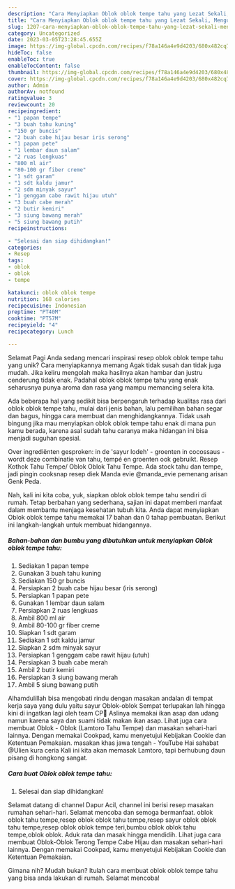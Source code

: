 ```yaml
---
description: "Cara Menyiapkan Oblok oblok tempe tahu yang Lezat Sekali, Mengugah Selera"
title: "Cara Menyiapkan Oblok oblok tempe tahu yang Lezat Sekali, Mengugah Selera"
slug: 1207-cara-menyiapkan-oblok-oblok-tempe-tahu-yang-lezat-sekali-mengugah-selera
category: Uncategorized
date: 2023-03-05T23:28:45.655Z
image: https://img-global.cpcdn.com/recipes/f78a146a4e9d4203/680x482cq70/oblok-oblok-tempe-tahu-foto-resep-utama.jpg
hideToc: false
enableToc: true
enableTocContent: false
thumbnail: https://img-global.cpcdn.com/recipes/f78a146a4e9d4203/680x482cq70/oblok-oblok-tempe-tahu-foto-resep-utama.jpg
cover: https://img-global.cpcdn.com/recipes/f78a146a4e9d4203/680x482cq70/oblok-oblok-tempe-tahu-foto-resep-utama.jpg
author: Admin
authorAv: notfound
ratingvalue: 3
reviewcount: 20
recipeingredient:
- "1 papan tempe"
- "3 buah tahu kuning"
- "150 gr buncis"
- "2 buah cabe hijau besar iris serong"
- "1 papan pete"
- "1 lembar daun salam"
- "2 ruas lengkuas"
- "800 ml air"
- "80-100 gr fiber creme"
- "1 sdt garam"
- "1 sdt kaldu jamur"
- "2 sdm minyak sayur"
- "1 genggam cabe rawit hijau utuh"
- "3 buah cabe merah"
- "2 butir kemiri"
- "3 siung bawang merah"
- "5 siung bawang putih"
recipeinstructions:

- "Selesai dan siap dihidangkan!"
categories:
- Resep
tags:
- oblok
- oblok
- tempe

katakunci: oblok oblok tempe 
nutrition: 168 calories
recipecuisine: Indonesian
preptime: "PT40M"
cooktime: "PT57M"
recipeyield: "4"
recipecategory: Lunch

---
```



Selamat Pagi Anda sedang mencari inspirasi resep oblok oblok tempe tahu yang unik? Cara menyiapkannya memang Agak tidak susah dan tidak juga mudah. Jika keliru mengolah maka hasilnya akan hambar dan justru cenderung tidak enak. Padahal oblok oblok tempe tahu yang enak seharusnya punya aroma dan rasa yang mampu memancing selera kita.


Ada beberapa hal yang sedikit bisa berpengaruh terhadap kualitas rasa dari oblok oblok tempe tahu, mulai dari jenis bahan, lalu pemilihan bahan segar dan bagus, hingga cara membuat dan menghidangkannya. Tidak usah bingung jika mau menyiapkan oblok oblok tempe tahu enak di mana pun kamu berada, karena asal sudah tahu caranya maka hidangan ini bisa menjadi suguhan spesial.

Over ingrediënten gesproken: in de &#39;sayur lodeh&#39; - groenten in cocossaus - wordt deze combinatie van tahu, tempé en groenten ook gebruikt. Resep Kothok Tahu Tempe/ Oblok Oblok Tahu Tempe. Ada stock tahu dan tempe, jadi pingin cooksnap resep diek Manda evie @manda_evie pemenang arisan Genk Peda.


Nah, kali ini kita coba, yuk, siapkan oblok oblok tempe tahu sendiri di rumah. Tetap berbahan yang sederhana, sajian ini dapat memberi manfaat dalam membantu menjaga kesehatan tubuh kita. Anda dapat menyiapkan Oblok oblok tempe tahu memakai 17 bahan dan 0 tahap pembuatan. Berikut ini langkah-langkah untuk membuat hidangannya.

<!--inarticleads1-->

##### Bahan-bahan dan bumbu yang dibutuhkan untuk menyiapkan Oblok oblok tempe tahu:

1. Sediakan 1 papan tempe
1. Gunakan 3 buah tahu kuning
1. Sediakan 150 gr buncis
1. Persiapkan 2 buah cabe hijau besar (iris serong)
1. Persiapkan 1 papan pete
1. Gunakan 1 lembar daun salam
1. Persiapkan 2 ruas lengkuas
1. Ambil 800 ml air
1. Ambil 80-100 gr fiber creme
1. Siapkan 1 sdt garam
1. Sediakan 1 sdt kaldu jamur
1. Siapkan 2 sdm minyak sayur
1. Persiapkan 1 genggam cabe rawit hijau (utuh)
1. Persiapkan 3 buah cabe merah
1. Ambil 2 butir kemiri
1. Persiapkan 3 siung bawang merah
1. Ambil 5 siung bawang putih


Alhamdulillah bisa mengobati rindu dengan masakan andalan di tempat kerja saya yang dulu yaitu sayur Oblok-oblok Sempat terlupakan lah hingga kini di ingatkan lagi oleh team CP🙏 Aslinya memakai ikan asap dan udang namun karena saya dan suami tidak makan ikan asap. Lihat juga cara membuat Oblok - Oblok (Lamtoro Tahu Tempe) dan masakan sehari-hari lainnya. Dengan memakai Cookpad, kamu menyetujui Kebijakan Cookie dan Ketentuan Pemakaian. masakan khas jawa tengah - YouTube Hai sahabat @Ulien kura ceria Kali ini kita akan memasak Lamtoro, tapi berhubung daun pisang di hongkong sangat. 

<!--inarticleads2-->

##### Cara buat Oblok oblok tempe tahu:


1. Selesai dan siap dihidangkan!

Selamat datang di channel Dapur Acil, channel ini berisi resep masakan rumahan sehari-hari. Selamat mencoba dan semoga bermanfaat. oblok oblok tahu tempe,resep oblok oblok tahu tempe,resep sayur oblok oblok tahu tempe,resep oblok oblok tempe teri,bumbu oblok oblok tahu tempe,oblok oblok. Aduk rata dan masak hingga mendidih. Lihat juga cara membuat Oblok-Oblok Terong Tempe Cabe Hijau dan masakan sehari-hari lainnya. Dengan memakai Cookpad, kamu menyetujui Kebijakan Cookie dan Ketentuan Pemakaian. 

Gimana nih? Mudah bukan? Itulah cara membuat oblok oblok tempe tahu yang bisa anda lakukan di rumah. Selamat mencoba!
